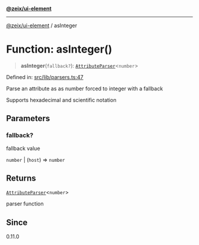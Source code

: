 [**@zeix/ui-element**](../README.md)

***

[@zeix/ui-element](../globals.md) / asInteger

# Function: asInteger()

> **asInteger**(`fallback?`): [`AttributeParser`](../type-aliases/AttributeParser.md)\<`number`\>

Defined in: [src/lib/parsers.ts:47](https://github.com/zeixcom/ui-element/blob/29b42270573af1b19b68f0383c60c6f1221e3f0d/src/lib/parsers.ts#L47)

Parse an attribute as as number forced to integer with a fallback

Supports hexadecimal and scientific notation

## Parameters

### fallback?

fallback value

`number` | (`host`) => `number`

## Returns

[`AttributeParser`](../type-aliases/AttributeParser.md)\<`number`\>

parser function

## Since

0.11.0
